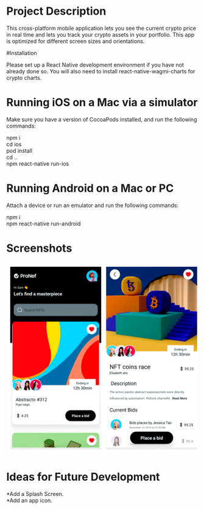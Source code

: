 # Project Description

This cross-platform mobile application lets you see the current crypto price in real time and lets you track your crypto assets in your portfolio.
This app is optimized for different screen sizes and orientations.

#Installation

Please set up a React Native development environment if you have not already done so.
You will also need to install react-native-wagmi-charts for crypto charts.


# Running iOS on a Mac via a simulator

Make sure you have a version of CocoaPods installed, and run the following commands:

npm i\
cd ios\
pod install\
cd ..\
npm react-native run-ios

# Running Android on a Mac or PC

Attach a device or run an emulator and run the following commands:

npm i\
npm react-native run-android

# Screenshots

![Crypto list](assets/images/nft.png)


# Ideas for Future Development
*Add a Splash Screen.\
*Add an app icon.
